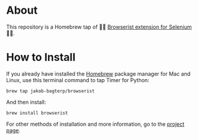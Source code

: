# About
This repository is a Homebrew tap of 👩‍💻 [Browserist extension for Selenium](https://github.com/jakob-bagterp/browserist) 👨‍💻.

# How to Install
If you already have installed the [Homebrew](https://brew.sh) package manager for Mac and Linux, use this terminal command to tap Timer for Python:

```shell
brew tap jakob-bagterp/browserist
```

And then install:

```shell
brew install browserist
```

For other methods of installation and more information, go to the [project page](https://github.com/jakob-bagterp/browserist).
